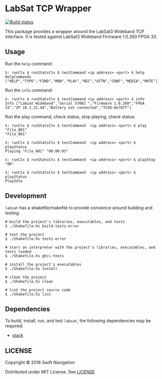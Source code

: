 # LabSat TCP Wrapper

[![Build status][travis-img]][travis]

This package provides a wrapper around the LabSat3 Wideband TCP interface. It is tested against
LabSat3 Wideband Firmware 1.0.260 FPGA 33.


## Usage

Run the `help` command:
```
λ: runCtx $ runStatsCtx $ testCommand <ip address> <port> $ help
HelpCommands ["HELP","TYPE","FIND","MON","PLAY","REC","ATTN","CONF","MEDIA","MUTE"]
```

Run the `info` command:
```
λ: runCtx $ runStatsCtx $ testCommand <ip address> <port> $ info
Info ["Labsat Wideband","Serial 57082 ","Firmware 1.0.260","FPGA 33","IP 10.1.22.44","Battery not connected","TCXO-0x7b7f"]
```

Run the play command, check status, stop playing, check status:
```
λ: runCtx $ runStatsCtx $ testCommand  <ip address> <port> $ play "File_001"
"File_001"

λ: runCtx $ runStatsCtx $ testCommand  <ip address> <port> $ playStatus
Playing "File_001" "00:00:03"

λ: runCtx $ runStatsCtx $ testCommand  <ip address> <port> $ playStop
"OK"

λ: runCtx $ runStatsCtx $ testCommand  <ip address> <port> $ playStatus
PlayIdle
```


## Development

`labsat` has a shakefile/makefile to provide convience around building and testing:

    # build the project's libraries, executables, and tests
    $ ./Shakefile.hs build-tests-error

    # test the project
    $ ./Shakefile.hs tests-error

    # start an interpreter with the project's libraries, executables, and tests loaded
    $ ./Shakefile.hs ghci-tests

    # install the project's executables
    $ ./Shakefile.hs install

    # clean the project
    $ ./Shakefile.hs clean

    # lint the project source code
    $ ./Shakefile.hs lint


## Dependencies

To build, install, run, and test `labsat`, the following dependencies may be required:

+ [stack][stack]


## LICENSE

Copyright © 2018 Swift Navigation

Distributed under MIT License. See [LICENSE](LICENSE)

[stack]:       https://docs.haskellstack.org/en/stable/README/#how-to-install
[travis]:      https://travis-ci.com/swift-nav/labsat
[travis-img]:  https://travis-ci.org/swift-nav/labsat.svg?branch=master

